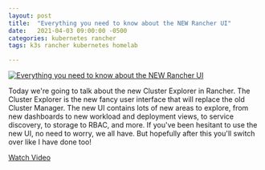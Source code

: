 ```yaml
---
layout: post
title:  "Everything you need to know about the NEW Rancher UI"
date:   2021-04-03 09:00:00 -0500
categories: kubernetes rancher 
tags: k3s rancher kubernetes homelab

---
```


[![Everything you need to know about the NEW Rancher UI](https://img.youtube.com/vi/2KSZlE4JTuM/0.jpg)](https://www.youtube.com/watch?v=2KSZlE4JTuM" "Everything you need to know about the NEW Rancher UI")

Today we're going to talk about the new Cluster Explorer in Rancher.  The Cluster Explorer is the new fancy user interface that will replace the old Cluster Manager.  The new UI contains lots of new areas to explore, from new dashboards to new workload and deployment views, to service discovery, to storage to RBAC, and more.  If you've been hesitant to use the new UI, no need to worry, we all have.  But hopefully after this you'll switch over like I have done too!

[Watch Video](https://www.youtube.com/watch?v=2KSZlE4JTuM)

